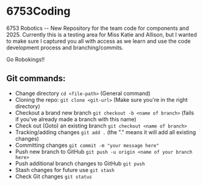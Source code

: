 # 6753Coding
6753 Robotics --  New Repository for the team code for components and 2025.  Currently this is a testing area for Miss Katie and Allison, but I wanted to make sure I captured you all with access as we learn and use the code development process and branching/commits.

Go Robokings!!



## Git commands: 
- Change directory `cd <file-path>` (General command)
- Cloning the repo: `git clone <git-url>` (Make sure you're in the right directory)
- Checkout a brand new branch `git checkout -b <name of branch>` (fails if you've already made a branch with this name)
- Check out (Goto) an existing branch `git checkout <name of branch>`
- Tracking/adding changes `git add .` (the "." means it will add all existing changes)
- Committing changes `git commit -m "your message here"`
- Push new branch to GitHub `git push -u origin <name of your branch here>`
- Push additional branch changes to GitHub `git push`
- Stash changes for future use `git stash`
- Check Git changes `git status`
